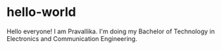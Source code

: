 # hello-world

Hello everyone!
I am Pravallika. I'm doing my Bachelor of Technology in Electronics and Communication Engineering.
